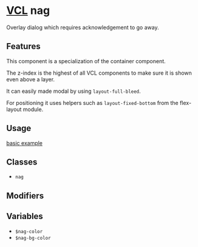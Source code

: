 # [VCL](https://github.com/vcl/doc) nag

Overlay dialog which requires acknowledgement to go away.

## Features

This component is a specialization of the container component.

The z-index is the highest of all VCL components to make sure it
is shown even above a layer.

It can easily made modal by using `layout-full-bleed`.

For positioning it uses helpers such as `layout-fixed-bottom` from
the flex-layout module.

## Usage

[basic example](/demo/example.html)

## Classes

- `nag`

## Modifiers

## Variables

- `$nag-color`
- `$nag-bg-color`
